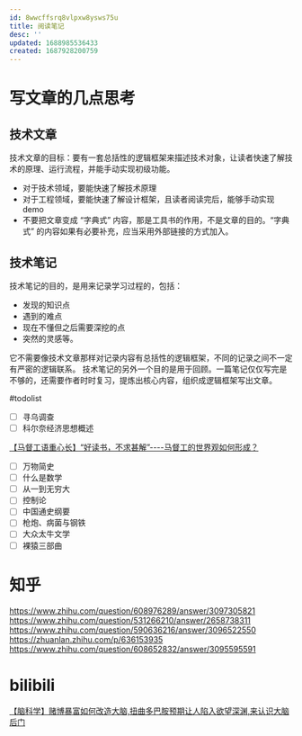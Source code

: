 ```yaml
---
id: 8wwcffsrq8vlpxw8ysws75u
title: 阅读笔记
desc: ''
updated: 1688985536433
created: 1687928200759
---
```


# 写文章的几点思考

## 技术文章
技术文章的目标：要有一套总括性的逻辑框架来描述技术对象，让读者快速了解技术的原理、运行流程，并能手动实现初级功能。

- 对于技术领域，要能快速了解技术原理
- 对于工程领域，要能快速了解设计框架，且读者阅读完后，能够手动实现 demo 
- 不要把文章变成 “字典式” 内容，那是工具书的作用，不是文章的目的。“字典式” 的内容如果有必要补充，应当采用外部链接的方式加入。

## 技术笔记
技术笔记的目的，是用来记录学习过程的，包括：
- 发现的知识点
- 遇到的难点
- 现在不懂但之后需要深挖的点
- 突然的灵感等。

它不需要像技术文章那样对记录内容有总括性的逻辑框架，不同的记录之间不一定有严密的逻辑联系。
技术笔记的另外一个目的是用于回顾。一篇笔记仅仅写完是不够的，还需要作者时时复习，提炼出核心内容，组织成逻辑框架写出文章。

#todolist
- [ ] 寻乌调查
- [ ] 科尔奈经济思想概述

[【马督工语重心长】“好读书，不求甚解”----马督工的世界观如何形成？](https://www.bilibili.com/video/BV1iV411M7k8/?spm_id_from=444.41.list.card_archive.click&vd_source=fe2b354520b868ba69b2aedcab7cfe16)

- [ ] 万物简史
- [ ] 什么是数学
- [ ] 从一到无穷大
- [ ] 控制论 
- [ ] 中国通史纲要
- [ ] 枪炮、病菌与钢铁
- [ ] 大众太牛文学
- [ ] 裸猿三部曲

# 知乎
https://www.zhihu.com/question/608976289/answer/3097305821
https://www.zhihu.com/question/531266210/answer/2658738311
https://www.zhihu.com/question/590636216/answer/3096522550
https://zhuanlan.zhihu.com/p/636153935
https://www.zhihu.com/question/608652832/answer/3095595591

# bilibili

[【脑科学】赌博暴富如何改造大脑,扭曲多巴胺预期让人陷入欲望深渊,来认识大脑后门](https://www.bilibili.com/video/BV1S14y1o7ZJ/?share_source=copy_web&vd_source=5f4fa7a0ef6da3b59674892344e9ef8f)